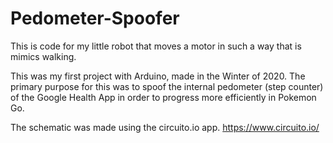 # Pedometer-Spoofer

This is code for my little robot that moves a motor in such a way that is mimics walking.

This was my first project with Arduino, made in the Winter of 2020. The primary purpose for this was to spoof the internal pedometer (step counter) of the Google Health App in order to progress more efficiently in Pokemon Go.

The schematic was made using the circuito.io app.
https://www.circuito.io/
